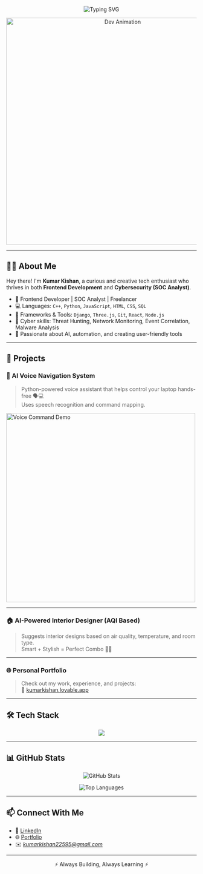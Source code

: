 <!-- Typing SVG -->
<p align="center">
  <img src="https://readme-typing-svg.herokuapp.com?font=Fira+Code&size=24&pause=1000&color=00C4FF&vCenter=true&width=600&lines=Hi%2C+I'm+Kumar+Kishan!;Frontend+Developer+%7C+SOC+Analyst+%7C+Freelancer;Welcome+to+my+GitHub+profile!" alt="Typing SVG" />
</p>

<!-- Animated Banner -->
<p align="center">
  <img src="https://media.giphy.com/media/qgQUggAC3Pfv687qPC/giphy.gif" width="600" alt="Dev Animation" />
</p>

---

## 👨‍💻 About Me

Hey there! I'm **Kumar Kishan**, a curious and creative tech enthusiast who thrives in both **Frontend Development** and **Cybersecurity (SOC Analyst)**.

- 🎯 Frontend Developer | SOC Analyst | Freelancer
- 💻 Languages: `C++`, `Python`, `JavaScript`, `HTML`, `CSS`, `SQL`
- 🧰 Frameworks & Tools: `Django`, `Three.js`, `Git`, `React`, `Node.js`
- 🔐 Cyber skills: Threat Hunting, Network Monitoring, Event Correlation, Malware Analysis
- 🧠 Passionate about AI, automation, and creating user-friendly tools

---

## 🚀 Projects

### 🧠 AI Voice Navigation System  
> Python-powered voice assistant that helps control your laptop hands-free 🗣️💻  
> Uses speech recognition and command mapping.

<img src="https://media.giphy.com/media/f3iwJFOVOwuy7K6FFw/giphy.gif" width="500" alt="Voice Command Demo" />

---

### 🏠 AI-Powered Interior Designer (AQI Based)  
> Suggests interior designs based on air quality, temperature, and room type.  
> Smart + Stylish = Perfect Combo 🎨🧠

---

### 🌐 Personal Portfolio  
> Check out my work, experience, and projects:  
🔗 [kumarkishan.lovable.app](https://kumarkishan.lovable.app)

---

## 🛠️ Tech Stack

<p align="center">
  <img src="https://skillicons.dev/icons?i=html,css,js,react,threejs,python,django,cpp,git,linux,mysql" />
</p>

---

## 📊 GitHub Stats

<p align="center">
  <img src="https://github-readme-stats.vercel.app/api?username=KumarKishan&show_icons=true&theme=radical" alt="GitHub Stats" />
</p>

<p align="center">
  <img src="https://github-readme-stats.vercel.app/api/top-langs/?username=KumarKishan&layout=compact&theme=radical" alt="Top Languages" />
</p>

---

## 📫 Connect With Me

- 💼 [LinkedIn](https://www.linkedin.com/in/kumar-kishan-b23540248/)
- 🌐 [Portfolio](https://peppy-malasada-42a4d3.netlify.app/)
- ✉️ *kumarkishan22595@gmail.com*

---

<!-- Optional: Snake animation -->
<!--
![snake gif](https://github.com/KumarKishan/KumarKishan/blob/output/github-contribution-grid-snake.svg)
-->

<p align="center">⚡ Always Building, Always Learning ⚡</p>
